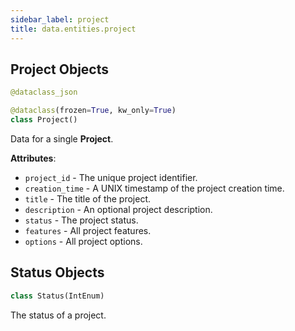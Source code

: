 ```yaml
---
sidebar_label: project
title: data.entities.project
---
```


## Project Objects

```python
@dataclass_json

@dataclass(frozen=True, kw_only=True)
class Project()
```

Data for a single **Project**.

**Attributes**:

- `project_id` - The unique project identifier.
- `creation_time` - A UNIX timestamp of the project creation time.
- `title` - The title of the project.
- `description` - An optional project description.
- `status` - The project status.
- `features` - All project features.
- `options` - All project options.

## Status Objects

```python
class Status(IntEnum)
```

The status of a project.

